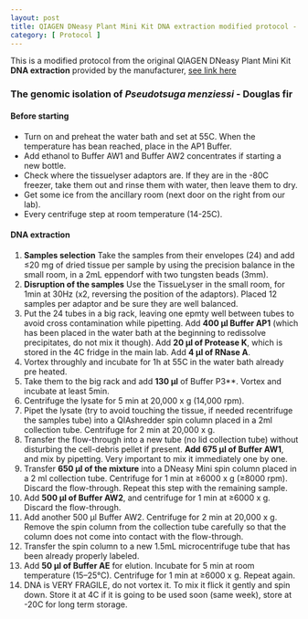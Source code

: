 ```yaml
---
layout: post
title: QIAGEN DNeasy Plant Mini Kit DNA extraction modified protocol - Douglas fir
category: [ Protocol ]
---
```

This is a modified protocol from the original QIAGEN DNeasy Plant Mini Kit **DNA extraction** provided by the manufacturer, [see link here](https://www.qiagen.com/no/resources/download.aspx?id=6b9bcd96-d7d4-48a1-9838-58dbfb0e57d0&lang=en)


### The genomic isolation of _Pseudotsuga menziessi_ - Douglas fir

#### Before starting

- Turn on and preheat the water bath and set at 55C. When the temperature has bean reached, place in the AP1 Buffer.
- Add ethanol to Buffer AW1 and Buffer AW2 concentrates if starting a new bottle.
- Check where the tissuelyser adaptors are. If they are in the -80C freezer, take them out and rinse them with water, then leave them to dry.
- Get some ice from the ancillary room (next door on the right from our lab).
- Every centrifuge step at room temperature (14-25C).

#### DNA extraction

1. **Samples selection** Take the samples from their envelopes (24) and add ≤20 mg of dried tissue per sample by using the precision balance in the small room, in a 2mL eppendorf with two tungsten beads (3mm).
2. **Disruption of the samples**  Use the TissueLyser in the small room, for 1min at 30Hz (x2, reversing the position of the adaptors). Placed 12 samples per adaptor and be sure they are well balanced.
3. Put the 24 tubes in a big rack, leaving one epmty well between tubes to avoid cross contamination while pipetting. Add **400 μl Buffer AP1** (which has been placed in the water bath at the beginning to redissolve precipitates, do not mix it though). Add **20 μl of Protease K**, which is stored in the 4C fridge in the main lab. Add **4 μl of RNase A**.
4. Vortex throughly and incubate for 1h at 55C in the water bath already pre heated. 
5. Take them to the big rack and add **130 μl** of Buffer P3**. Vortex and incubate at least 5min. 
6. Centrifuge the lysate for 5 min at 20,000 x g (14,000 rpm).
7. Pipet the lysate (try to avoid touching the tissue, if needed recentrifuge the samples tube) into a QIAshredder spin column placed in a 2ml collection tube. Centrifuge for 2 min at 20,000 x g.
8. Transfer the flow-through into a new tube (no lid collection tube) without disturbing the cell-debris pellet if present. **Add 675 μl of Buffer AW1**, and mix by pipetting. Very important to mix it immediately one by one.
9. Transfer **650 μl of the mixture** into a DNeasy Mini spin column placed in a 2 ml collection tube. Centrifuge for 1 min at ≥6000 x g (≥8000 rpm). Discard the flow-through. Repeat this step with the remaining sample.
10. Add **500 μl of Buffer AW2**, and centrifuge for 1 min at ≥6000 x g. Discard the flow-through.
11. Add another 500 μl Buffer AW2. Centrifuge for 2 min at 20,000 x g. Remove the spin column from the collection tube carefully so that the column does
not come into contact with the flow-through.
12. Transfer the spin column to a new 1.5mL microcentrifuge tube that has been already properly labeled.
13. Add **50 μl of Buffer AE** for elution. Incubate for 5 min at room temperature (15–25°C). Centrifuge for 1 min at ≥6000 x g. Repeat again.
14. DNA is VERY FRAGILE, do not vortex it. To mix it flick it gently and spin down. Store it at 4C if it is going to be used soon (same week), store at -20C for long term storage. 

